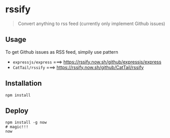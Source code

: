 # rssify
> Convert anything to rss feed (currently only implement Github issues)

## Usage

To get Github issues as RSS feed, simpily use pattern

* `expressjs/express` ===> https://rssify.now.sh/github/expressjs/express
* `CatTail/rssify` ===> https://rssify.now.sh/github/CatTail/rssify

## Installation

    npm install

## Deploy

    npm install -g now
    # magic!!!
    now
